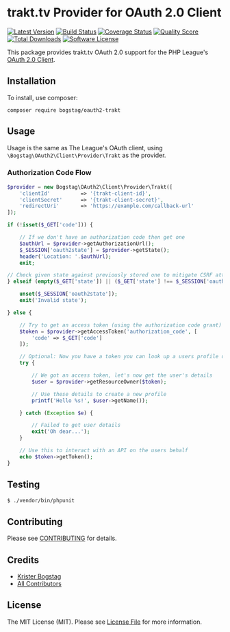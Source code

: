 # trakt.tv Provider for OAuth 2.0 Client
[![Latest Version](https://img.shields.io/github/release/bogstag/oauth2-trakt.svg?style=flat-square)](https://github.com/bogstag/oauth2-trakt/releases)
[![Build Status](https://img.shields.io/travis/Bogstag/oauth2-trakt/master.svg?style=flat-square)](https://travis-ci.org/Bogstag/oauth2-trakt)
[![Coverage Status](https://img.shields.io/scrutinizer/coverage/g/bogstag/oauth2-trakt.svg?style=flat-square)](https://scrutinizer-ci.com/g/bogstag/oauth2-trakt/code-structure)
[![Quality Score](https://img.shields.io/scrutinizer/g/bogstag/oauth2-trakt.svg?style=flat-square)](https://scrutinizer-ci.com/g/bogstag/oauth2-trakt)
[![Total Downloads](https://img.shields.io/packagist/dt/bogstag/oauth2-trakt.svg?style=flat-square)](https://packagist.org/packages/bogstag/oauth2-trakt)
[![Software License](https://img.shields.io/packagist/l/bogstag/oauth2-trakt.svg?style=flat-square)](https://packagist.org/packages/bogstag/oauth2-trakt)

This package provides trakt.tv OAuth 2.0 support for the PHP League's [OAuth 2.0 Client](https://github.com/thephpleague/oauth2-client).

## Installation

To install, use composer:

```
composer require bogstag/oauth2-trakt
```

## Usage

Usage is the same as The League's OAuth client, using `\Bogstag\OAuth2\Client\Provider\Trakt` as the provider.

### Authorization Code Flow

```php
$provider = new Bogstag\OAuth2\Client\Provider\Trakt([
    'clientId'          => '{trakt-client-id}',
    'clientSecret'      => '{trakt-client-secret}',
    'redirectUri'       => 'https://example.com/callback-url'
]);

if (!isset($_GET['code'])) {

    // If we don't have an authorization code then get one
    $authUrl = $provider->getAuthorizationUrl();
    $_SESSION['oauth2state'] = $provider->getState();
    header('Location: '.$authUrl);
    exit;

// Check given state against previously stored one to mitigate CSRF attack
} elseif (empty($_GET['state']) || ($_GET['state'] !== $_SESSION['oauth2state'])) {

    unset($_SESSION['oauth2state']);
    exit('Invalid state');

} else {

    // Try to get an access token (using the authorization code grant)
    $token = $provider->getAccessToken('authorization_code', [
        'code' => $_GET['code']
    ]);

    // Optional: Now you have a token you can look up a users profile data
    try {

        // We got an access token, let's now get the user's details
        $user = $provider->getResourceOwner($token);

        // Use these details to create a new profile
        printf('Hello %s!', $user->getName());

    } catch (Exception $e) {

        // Failed to get user details
        exit('Oh dear...');
    }

    // Use this to interact with an API on the users behalf
    echo $token->getToken();
}
```

## Testing

``` bash
$ ./vendor/bin/phpunit
```

## Contributing

Please see [CONTRIBUTING](https://github.com/bogstag/oauth2-trakt/blob/master/CONTRIBUTING.md) for details.


## Credits

- [Krister Bogstag](https://github.com/bogstag)
- [All Contributors](https://github.com/bogstag/oauth2-trakt/contributors)


## License

The MIT License (MIT). Please see [License File](https://github.com/bogstag/oauth2-trakt/blob/master/LICENSE) for more information.
